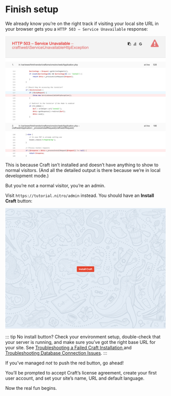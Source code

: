 # Finish setup

We already know you’re on the right track if visiting your local site URL in your browser gets you a `HTTP 503 – Service Unavailable` response:

<BrowserShot url="http://tutorial.test" :link="false">
<img src="../images/503.png" alt="Screenshot of 503 unavailable error that means we’re close" />
</BrowserShot>

This is because Craft isn’t installed and doesn’t have anything to show to normal visitors. (And all the detailed output is there because we’re in local development mode.)

But you’re not a normal visitor, you’re an admin.

Visit `https://tutorial.nitro/admin` instead. You should have an **Install Craft** button:

<BrowserShot url="https://tutorial.test/admin/install" :link="false">
<img src="../images/install.png" alt="Screenshot of the first install step" />
</BrowserShot>

::: tip No install button?
Check your environment setup, double-check that your server is running, and make sure you’ve got the right base URL for your site. See [Troubleshooting a Failed Craft Installation
](https://craftcms.com/knowledge-base/troubleshooting-failed-installation) and [Troubleshooting Database Connection Issues](https://craftcms.com/knowledge-base/troubleshooting-database-connection-issues).
:::

If you’ve managed _not_ to push the red button, go ahead!

You’ll be prompted to accept Craft’s license agreement, create your first user account, and set your site’s name, URL and default language.

Now the real fun begins.

